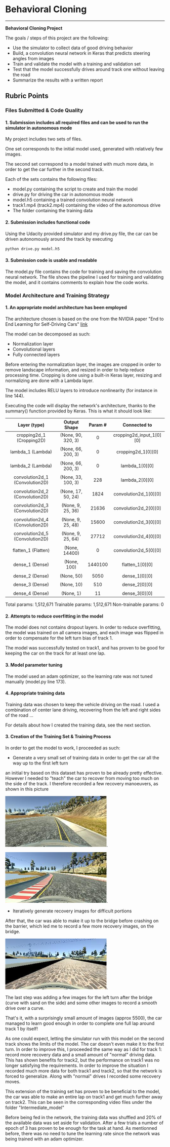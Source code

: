 # **Behavioral Cloning** 
---

**Behavioral Cloning Project**

The goals / steps of this project are the following:
* Use the simulator to collect data of good driving behavior
* Build, a convolution neural network in Keras that predicts steering angles from images
* Train and validate the model with a training and validation set
* Test that the model successfully drives around track one without leaving the road
* Summarize the results with a written report


[//]: # (Image References)

[recovery]: ./Report/recovery.jpg "Recovery"
[recovery2]: ./Report/recovery2.jpg "Recovery2"
[bridgerecovery]: ./Report/bridgerecovery.jpg "bridgerecovery"

## Rubric Points
### Files Submitted & Code Quality

#### 1. Submission includes all required files and can be used to run the simulator in autonomous mode

My project includes two sets of files.

One set corresponds to the initial model used, generated with relatively few images. 

The second set correspond to a model trained with much more data, in order to get the car further in the second track. 

Each of the sets contains the following files:
* model.py containing the script to create and train the model
* drive.py for driving the car in autonomous mode
* model.h5 containing a trained convolution neural network 
* track1.mp4 (track2.mp4) containing the video of the autonomous drive
* The folder containing the training data

#### 2. Submission includes functional code
Using the Udacity provided simulator and my drive.py file, the car can be driven autonomously around the track by executing 
```sh
python drive.py model.h5
```

#### 3. Submission code is usable and readable

The model.py file contains the code for training and saving the convolution neural network. The file shows the pipeline I used for training and validating the model, and it contains comments to explain how the code works.

### Model Architecture and Training Strategy

#### 1. An appropriate model architecture has been employed

The architecture chosen is based on the one from the NVIDIA paper "End to End Learning for Self-Driving Cars" [link](http://images.nvidia.com/content/tegra/automotive/images/2016/solutions/pdf/end-to-end-dl-using-px.pdf)

The model can be decomposed as such:
* Normalization layer
* Convolutional layers
* Fully connected layers

Before entering the normalization layer, the images are cropped in order to remove landscape information, and resized in order to help reduce processing time. Cropping is done using a built-in Keras layer, resizing and normalizing are done with a Lambda layer.

The model includes RELU layers to introduce nonlinearity (for instance in line 144).

Executing the code will display the network's architecture, thanks to the summary() function provided by Keras. This is what it should look like:


|Layer (type)            |         Output Shape      |    Param #     | Connected to      |  
|:---------------------:|:-------------------:|:--------------:|:------------:| 
|cropping2d_1 (Cropping2D)    |    (None, 90, 320, 3)  |  0      |     cropping2d_input_1[0][0]    |    
|   |   |    |
| lambda_1 (Lambda)             |   (None, 66, 200, 3) |   0      |     cropping2d_1[0][0] |              
|   |   |    |
| lambda_2 (Lambda)           |     (None, 66, 200, 3) |   0      |     lambda_1[0][0]   |                
|   |   |    |
| convolution2d_1 (Convolution2D) | (None, 33, 100, 3) |   228    |     lambda_2[0][0]   |                
|   |   |    |
| convolution2d_2 (Convolution2D) | (None, 17, 50, 24)  |  1824  |      convolution2d_1[0][0] |           
|   |   |    |
| convolution2d_3 (Convolution2D) | (None, 9, 25, 36)  |   21636   |    convolution2d_2[0][0]    |        
|   |   |    |
| convolution2d_4 (Convolution2D) | (None, 9, 25, 48) |    15600  |     convolution2d_3[0][0]   |         
|   |   |    |
| convolution2d_5 (Convolution2D) | (None, 9, 25, 64) |    27712  |     convolution2d_4[0][0] |           
|   |   |    |
| flatten_1 (Flatten)     |         (None, 14400)     |    0      |     convolution2d_5[0][0]  |          
|   |   |    |
| dense_1 (Dense)          |        (None, 100)       |    1440100  |   flatten_1[0][0]     |             
|   |   |    |
| dense_2 (Dense)        |          (None, 50)       |     5050    |    dense_1[0][0]     |               
|   |   |    |
| dense_3 (Dense)        |          (None, 10)       |     510    |     dense_2[0][0]    |                
|   |   |    |
| dense_4 (Dense)         |         (None, 1)         |    11     |     dense_3[0][0]    |               

Total params: 1,512,671
Trainable params: 1,512,671
Non-trainable params: 0


#### 2. Attempts to reduce overfitting in the model

The model does not contains dropout layers. In order to reduce overfitting, the model was trained on all camera images, and each image was flipped in order to compensate for the left turn bias of track 1. 

The model was successfully tested on track1, and has proven to be good for keeping the car on the track for at least one lap.


#### 3. Model parameter tuning

The model used an adam optimizer, so the learning rate was not tuned manually (model.py line 173).

#### 4. Appropriate training data

Training data was chosen to keep the vehicle driving on the road. I used a combination of center lane driving, recovering from the left and right sides of the road ... 

For details about how I created the training data, see the next section. 

#### 3. Creation of the Training Set & Training Process

In order to get the model to work, I proceeded as such:

* Generate a very small set of training data in order to get the car all the way up to the first left turn

an initial try based on this dataset has proven to be already pretty effective. However I needed to "teach" the car to recover from moving too much on the side of the track. I therefore recorded a few recovery manoeuvers, as shown in this picture 

![alt text][recovery]. 

![alt text][recovery2].

* Iteratively generate recovery images for difficult portions

After that, the car was able to make it up to the bridge before crashing on the barrier, which led me to record a few more recovery images, on the bridge. 

![alt text][bridgerecovery]. 

The last step was adding a few images for the left turn after the bridge (curve with sand on the side) and some other images to record a smooth drive over a curve.


That's it, with a surprisingly small amount of images (approx 5500), the car managed to learn good enough in order to complete one full lap around track 1 by itself!


As one could expect, letting the simulator run with this model on the second track shows the limits of the model. The car doesn't even make it to the first turn. In order to improve this, I proceeded the same way as I did for track 1: record more recovery data and a small amount of "normal" driving data. This has shown benefits for track2, but the performance on track1 was no longer satisfying the requirements. In order to improve the situation I recorded much more data for both track1 and track2, so that the network is forced to generalize. Along with "normal" drives I recorded some recovery moves.

This extension of the training set has proven to be beneficial to the model, the car was able to make an entire lap on track1 and get much further away on track2. This can be seen in the corresponding video files under the folder "Intermediate_model"


Before being fed in the network, the training data was shuffled and 20% of the available data was set aside for validation. After a few trials a number of epoch of 3 has proven to be enough for the task at hand. As mentionned before, there was no need to tune the learning rate since the network was being trained with an adam optimizer.

